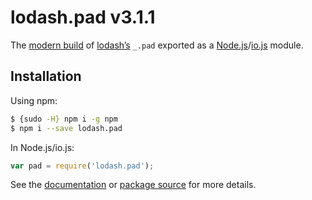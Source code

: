 # lodash.pad v3.1.1

The [modern build](https://github.com/lodash/lodash/wiki/Build-Differences) of [lodash’s](https://lodash.com/) `_.pad` exported as a [Node.js](http://nodejs.org/)/[io.js](https://iojs.org/) module.

## Installation

Using npm:

```bash
$ {sudo -H} npm i -g npm
$ npm i --save lodash.pad
```

In Node.js/io.js:

```js
var pad = require('lodash.pad');
```

See the [documentation](https://lodash.com/docs#pad) or [package source](https://github.com/lodash/lodash/blob/3.1.1-npm-packages/lodash.pad) for more details.
